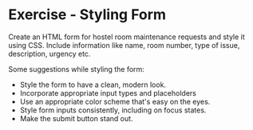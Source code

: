 # Exercise - Styling Form

Create an HTML form for hostel room maintenance requests and style it using CSS. Include information like name, room number, type of issue, description, urgency etc.

Some suggestions while styling the form:

* Style the form to have a clean, modern look.
* Incorporate appropriate input types and placeholders
* Use an appropriate color scheme that's easy on the eyes.
* Style form inputs consistently, including on focus states.
* Make the submit button stand out.